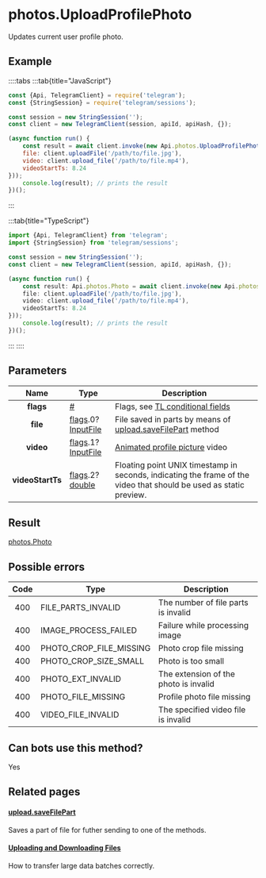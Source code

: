 # photos.UploadProfilePhoto

Updates current user profile photo.



## Example

::::tabs
:::tab{title="JavaScript"}
```js
const {Api, TelegramClient} = require('telegram');
const {StringSession} = require('telegram/sessions');

const session = new StringSession('');
const client = new TelegramClient(session, apiId, apiHash, {});

(async function run() {
    const result = await client.invoke(new Api.photos.UploadProfilePhoto({
    file: client.uploadFile('/path/to/file.jpg'),
    video: client.upload_file('/path/to/file.mp4'),
    videoStartTs: 8.24
}));
    console.log(result); // prints the result
})();
```
:::

:::tab{title="TypeScript"}
```ts
import {Api, TelegramClient} from 'telegram';
import {StringSession} from 'telegram/sessions';

const session = new StringSession('');
const client = new TelegramClient(session, apiId, apiHash, {});

(async function run() {
    const result: Api.photos.Photo = await client.invoke(new Api.photos.UploadProfilePhoto({
    file: client.uploadFile('/path/to/file.jpg'),
    video: client.upload_file('/path/to/file.mp4'),
    videoStartTs: 8.24
}));
    console.log(result); // prints the result
})();
```
:::
::::



## Parameters

| Name | Type | Description |
| :--: | ---- | ----------- |
| **flags** | [#](https://core.telegram.org/type/%23) | Flags, see [TL conditional fields](https://core.telegram.org/mtproto/TL-combinators#conditional-fields) 
| **file** | [flags](https://core.telegram.org/mtproto/TL-combinators#conditional-fields).0?[InputFile](https://core.telegram.org/type/InputFile) | File saved in parts by means of [upload.saveFilePart](https://core.telegram.org/method/upload.saveFilePart) method 
| **video** | [flags](https://core.telegram.org/mtproto/TL-combinators#conditional-fields).1?[InputFile](https://core.telegram.org/type/InputFile) | [Animated profile picture](https://core.telegram.org/api/files#animated-profile-pictures) video 
| **videoStartTs** | [flags](https://core.telegram.org/mtproto/TL-combinators#conditional-fields).2?[double](https://core.telegram.org/type/double) | Floating point UNIX timestamp in seconds, indicating the frame of the video that should be used as static preview. 


## Result

[photos.Photo](https://core.telegram.org/type/photos.Photo)



## Possible errors

| Code | Type | Description |
| :--: | ---- | ----------- |
| 400 | FILE\_PARTS\_INVALID | The number of file parts is invalid 
| 400 | IMAGE\_PROCESS\_FAILED | Failure while processing image 
| 400 | PHOTO\_CROP\_FILE\_MISSING | Photo crop file missing 
| 400 | PHOTO\_CROP\_SIZE\_SMALL | Photo is too small 
| 400 | PHOTO\_EXT\_INVALID | The extension of the photo is invalid 
| 400 | PHOTO\_FILE\_MISSING | Profile photo file missing 
| 400 | VIDEO\_FILE\_INVALID | The specified video file is invalid 


## Can bots use this method?

Yes

## Related pages

#### [upload.saveFilePart](https://core.telegram.org/method/upload.saveFilePart)

Saves a part of file for futher sending to one of the methods.



#### [Uploading and Downloading Files](https://core.telegram.org/api/files)

How to transfer large data batches correctly.




